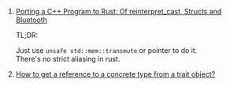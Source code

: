  1. [Porting a C++ Program to Rust: Of reinterpret_cast, Structs and Bluetooth](https://stackoverflow.com/questions/42418964/porting-a-c-program-to-rust-of-reinterpret-cast-structs-and-bluetooth)
    
    TL;DR:
    
    Just use `unsafe std::mem::transmute` or pointer to do it.
    <br>There's no strict aliasing in rust.
 2. [How to get a reference to a concrete type from a trait object?](https://stackoverflow.com/questions/33687447/how-to-get-a-reference-to-a-concrete-type-from-a-trait-object)
